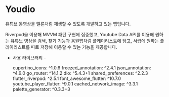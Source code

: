 # Youdio

유튜브 동영상을 멜론처럼 재생할 수 있도록 개발하고 있는 앱입니다.

Riverpod을 이용해 MVVM 패턴 구현에 집중했고,
Youtube Data API를 이용해 원하는 유튜브 영상을 검색, 찾기 기능과
음원앱처럼 플레이리스트에 담고, 서랍에 원하는 플레이리스트를 따로 저장해 이용할 수 있는 기능을 제공합니다.

- 사용 라이브러리 -

  cupertino_icons: ^1.0.6
  freezed_annotation: ^2.4.1
  json_annotation: ^4.9.0
  go_router: ^14.1.2
  dio: ^5.4.3+1
  shared_preferences: ^2.2.3
  flutter_riverpod: ^2.5.1
  font_awesome_flutter: ^10.7.0
  youtube_player_flutter: ^9.0.1
  cached_network_image: ^3.3.1
  palette_generator: ^0.3.3+3
